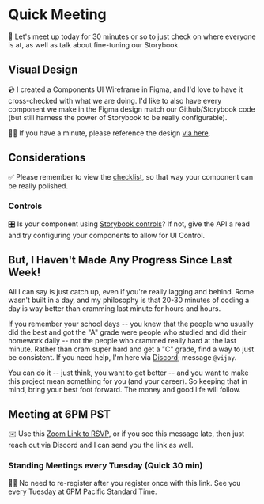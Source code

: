 # Quick Meeting

🚀 Let's meet up today for 30 minutes or so to just check on where everyone is at, as well as talk about fine-tuning our Storybook.

## Visual Design

💿 I created a Components UI Wireframe in Figma, and I'd love to have it cross-checked with what we are doing.  I'd like to also have every component we make in the Figma design match our Github/Storybook code (but still harness the power of Storybook to be really configurable).

👨‍🎨 If you have a minute, please reference the design [via here](https://www.figma.com/file/MutJR1XVX6qcrwLIm7yswB/TeamHack-Components-UI-Wireframe?node-id=0%3A1).

## Considerations

✅ Please remember to view the [checklist](https://github.com/team-hack/react-components/discussions/61), so that way your component can be really polished.  

### Controls 

🎛 Is your component using [Storybook controls](https://storybook.js.org/docs/react/essentials/controls)?  If not, give the API a read and try configuring your components to allow for UI Control.

## But, I Haven't Made Any Progress Since Last Week!

All I can say is just catch up, even if you're really lagging and behind.  Rome wasn't built in a day, and my philosophy is that 20-30 minutes of coding a day is way better than cramming last minute for hours and hours.  

If you remember your school days -- you knew that the people who usually did the best and got the "A" grade were people who studied and did their homework daily -- not the people who crammed really hard at the last minute.  Rather than cram super hard and get a "C" grade, find a way to just be consistent.  If you need help, I'm here via [Discord](https://discord.gg/eZDC3rP); message `@vijay`.   

You can do it -- just think, you want to get better -- and you want to make this project mean something for you (and your career).  So keeping that in mind, bring your best foot forward.  The money and good life will follow.

## Meeting at 6PM PST

✉️ Use this [Zoom Link to RSVP](https://zoom.us/meeting/register/tJIod-ysrz0pGt2PMyOkgjc0h3lBErqGdXeW), or if you see this message late, then just reach out via Discord and I can send you the link as well.  

### Standing Meetings every Tuesday (Quick 30 min)

👩‍🦰 No need to re-register after you register once with this link.  See you every Tuesday at 6PM Pacific Standard Time. 




